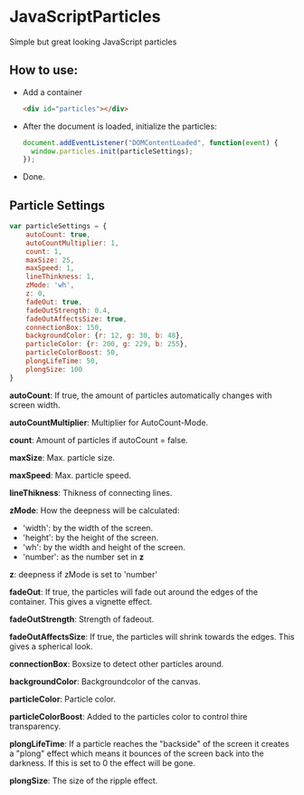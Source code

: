# JavaScriptParticles
Simple but great looking JavaScript particles

## How to use:
- Add a container 
  ```html
  <div id="particles"></div>
  ```
- After the document is loaded, initialize the particles:
  ```javascript
  document.addEventListener("DOMContentLoaded", function(event) {
    window.particles.init(particleSettings);
  });
  ```
- Done.

## Particle Settings
```javascript
var particleSettings = {
    autoCount: true,
    autoCountMultiplier: 1,
    count: 1,
    maxSize: 25,
    maxSpeed: 1,
    lineThinkness: 1,
    zMode: 'wh',
    z: 0,
    fadeOut: true,
    fadeOutStrength: 0.4,
    fadeOutAffectsSize: true,
    connectionBox: 150,
    backgroundColor: {r: 12, g: 30, b: 48},
    particleColor: {r: 200, g: 229, b: 255},
    particleColorBoost: 50,
    plongLifeTime: 50,
    plongSize: 100
}
```
**autoCount**: If true, the amount of particles automatically changes with screen width.

**autoCountMultiplier**: Multiplier for AutoCount-Mode.

**count**: Amount of particles if autoCount = false.

**maxSize**: Max. particle size.

**maxSpeed**: Max. particle speed.

**lineThikness**: Thikness of connecting lines.

**zMode**: How the deepness will be calculated:
  - 'width': by the width of the screen.
  - 'height': by the height of the screen.
  - 'wh': by the width and height of the screen.
  - 'number': as the number set in **z**
  
**z**: deepness if zMode is set to 'number'

**fadeOut**: If true, the particles will fade out around the edges of the container. This gives a vignette effect.

**fadeOutStrength**: Strength of fadeout.

**fadeOutAffectsSize**: If true, the particles will shrink towards the edges. This gives a spherical look.

**connectionBox**: Boxsize to detect other particles around.

**backgroundColor**: Backgroundcolor of the canvas.

**particleColor**: Particle color.

**particleColorBoost**: Added to the particles color to control thire transparency.

**plongLifeTime**: If a particle reaches the "backside" of the screen it creates a "plong" effect which means it bounces of the screen back into the darkness. If this is set to 0 the effect will be gone.

**plongSize**: The size of the ripple effect.
